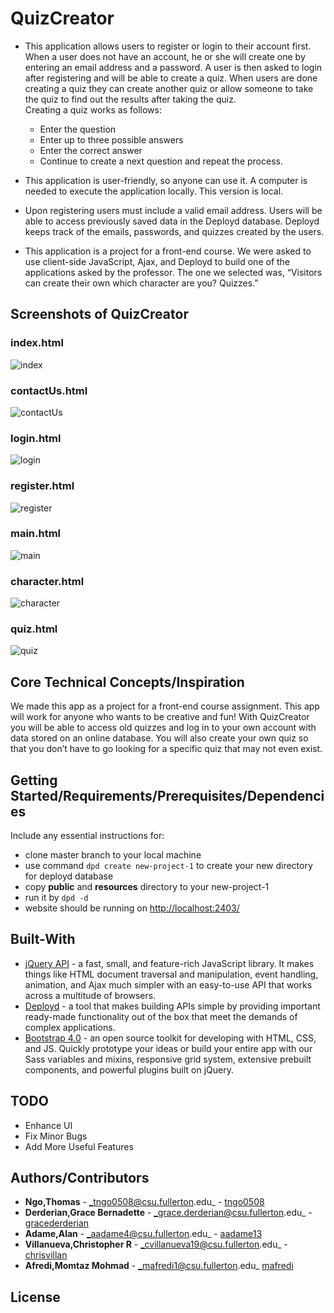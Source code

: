 # QuizCreator

-   This application allows users to register or login to their account first. When a user does not have an account, he or she will create one by entering an email address and a password. A user is then asked to login after registering and will be able to create a quiz. When users are done creating a quiz they can create another quiz or allow someone to take the quiz to find out the results after taking the quiz. </br>
    Creating a quiz works as follows:

    -   Enter the question
    -   Enter up to three possible answers
    -   Enter the correct answer
    -   Continue to create a next question and repeat the process.

-   This application is user-friendly, so anyone can use it. A computer is needed to execute the application locally. This version is local.

-   Upon registering users must include a valid email address. Users will be able to access previously saved data in the Deployd database. Deployd keeps track of the emails, passwords, and quizzes created by the users.

-   This application is a project for a front-end course. We were asked to use client-side JavaScript, Ajax, and Deployd to build one of the applications asked by the professor. The one we selected was, “Visitors can create their own which character are you? Quizzes.”

## Screenshots of QuizCreator

### index.html

![index](screenshots/index.png)

### contactUs.html

![contactUs](screenshots/contactUs.png)

### login.html

![login](screenshots/login.png)

### register.html

![register](screenshots/register.png)

### main.html

![main](screenshots/main.png)

### character.html

![character](screenshots/character.png)

### quiz.html

![quiz](screenshots/quiz.png)

## Core Technical Concepts/Inspiration

We made this app as a project for a front-end course assignment.
This app will work for anyone who wants to be creative and fun!
With QuizCreator you will be able to access old quizzes and log in to your own account with data stored on an online database. You will also create your own quiz so that you don’t have to go looking for a specific quiz that may not even exist.

## Getting Started/Requirements/Prerequisites/Dependencies

Include any essential instructions for:

-   clone master branch to your local machine
-   use command `dpd create new-project-1` to create your new directory for deployd database
-   copy **public** and **resources** directory to your new-project-1
-   run it by `dpd -d`
-   website should be running on <http://localhost:2403/>

## Built-With

-   [jQuery API](https://api.jquery.com/) - a fast, small, and feature-rich JavaScript library. It makes things like HTML document traversal and manipulation, event handling, animation, and Ajax much simpler with an easy-to-use API that works across a multitude of browsers.
-   [Deployd](http://docs.deployd.com/docs/getting-started/what-is-deployd.html) - a tool that makes building APIs simple by providing important ready-made functionality out of the box that meet the demands of complex applications.
-   [Bootstrap 4.0](https://getbootstrap.com/docs/4.0/getting-started/introduction/) - an open source toolkit for developing with HTML, CSS, and JS. Quickly prototype your ideas or build your entire app with our Sass variables and mixins, responsive grid system, extensive prebuilt components, and powerful plugins built on jQuery.

## TODO

-   Enhance UI
-   Fix Minor Bugs
-   Add More Useful Features

## Authors/Contributors

-   **Ngo,Thomas** - _tngo0508@csu.fullerton.edu_ - [tngo0508](https://github.com/tngo0508)
-   **Derderian,Grace Bernadette** - _grace.derderian@csu.fullerton.edu_ - [gracederderian](https://github.com/gracederderian)
-   **Adame,Alan** - _aadame4@csu.fullerton.edu_ - [aadame13](https://github.com/aadame13)
-   **Villanueva,Christopher R** - _cvillanueva19@csu.fullerton.edu_ - [chrisvillan](https://github.com/chrisvillan)
-   **Afredi,Momtaz Mohmad** - _mafredi1@csu.fullerton.edu_ [mafredi](https://github.com/mafredi) 

## License
